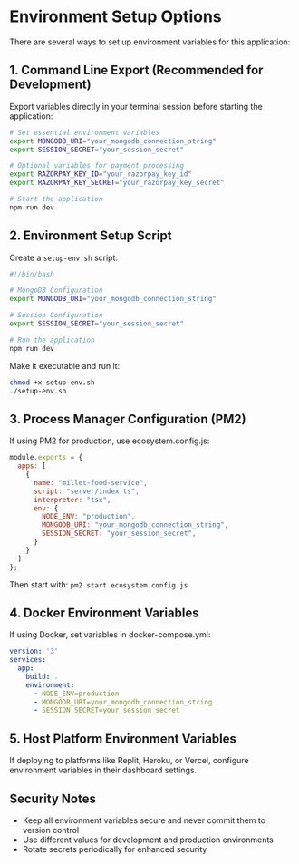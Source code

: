 # Environment Setup Options

There are several ways to set up environment variables for this application:

## 1. Command Line Export (Recommended for Development)

Export variables directly in your terminal session before starting the application:

```bash
# Set essential environment variables
export MONGODB_URI="your_mongodb_connection_string"
export SESSION_SECRET="your_session_secret"

# Optional variables for payment processing
export RAZORPAY_KEY_ID="your_razorpay_key_id"
export RAZORPAY_KEY_SECRET="your_razorpay_key_secret"

# Start the application
npm run dev
```

## 2. Environment Setup Script

Create a `setup-env.sh` script:

```bash
#!/bin/bash

# MongoDB Configuration
export MONGODB_URI="your_mongodb_connection_string"

# Session Configuration
export SESSION_SECRET="your_session_secret"

# Run the application
npm run dev
```

Make it executable and run it:

```bash
chmod +x setup-env.sh
./setup-env.sh
```

## 3. Process Manager Configuration (PM2)

If using PM2 for production, use ecosystem.config.js:

```javascript
module.exports = {
  apps: [
    {
      name: "millet-food-service",
      script: "server/index.ts",
      interpreter: "tsx",
      env: {
        NODE_ENV: "production",
        MONGODB_URI: "your_mongodb_connection_string",
        SESSION_SECRET: "your_session_secret",
      }
    }
  ]
};
```

Then start with: `pm2 start ecosystem.config.js`

## 4. Docker Environment Variables

If using Docker, set variables in docker-compose.yml:

```yaml
version: '3'
services:
  app:
    build: .
    environment:
      - NODE_ENV=production
      - MONGODB_URI=your_mongodb_connection_string
      - SESSION_SECRET=your_session_secret
```

## 5. Host Platform Environment Variables

If deploying to platforms like Replit, Heroku, or Vercel, configure environment variables in their dashboard settings.

## Security Notes

* Keep all environment variables secure and never commit them to version control
* Use different values for development and production environments
* Rotate secrets periodically for enhanced security